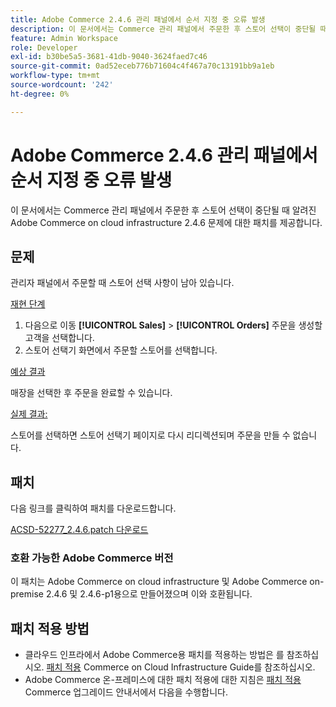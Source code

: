 ```yaml
---
title: Adobe Commerce 2.4.6 관리 패널에서 순서 지정 중 오류 발생
description: 이 문서에서는 Commerce 관리 패널에서 주문한 후 스토어 선택이 중단될 때 알려진 Adobe Commerce on cloud infrastructure 2.4.6 문제에 대한 패치를 제공합니다.
feature: Admin Workspace
role: Developer
exl-id: b30be5a5-3681-41db-9040-3624faed7c46
source-git-commit: 0ad52eceb776b71604c4f467a70c13191bb9a1eb
workflow-type: tm+mt
source-wordcount: '242'
ht-degree: 0%

---
```


# Adobe Commerce 2.4.6 관리 패널에서 순서 지정 중 오류 발생

이 문서에서는 Commerce 관리 패널에서 주문한 후 스토어 선택이 중단될 때 알려진 Adobe Commerce on cloud infrastructure 2.4.6 문제에 대한 패치를 제공합니다.

## 문제

관리자 패널에서 주문할 때 스토어 선택 사항이 남아 있습니다.

<u>재현 단계</u>

1. 다음으로 이동 **[!UICONTROL Sales]** > **[!UICONTROL Orders]** 주문을 생성할 고객을 선택합니다.
2. 스토어 선택기 화면에서 주문할 스토어를 선택합니다.

<u>예상 결과</u>

매장을 선택한 후 주문을 완료할 수 있습니다.

<u>실제 결과:</u>

스토어를 선택하면 스토어 선택기 페이지로 다시 리디렉션되며 주문을 만들 수 없습니다.

## 패치

다음 링크를 클릭하여 패치를 다운로드합니다.

[ACSD-52277_2.4.6.patch 다운로드](assets/ACSD-52277_2.4.6.patch.zip)

### 호환 가능한 Adobe Commerce 버전

이 패치는 Adobe Commerce on cloud infrastructure 및 Adobe Commerce on-premise 2.4.6 및 2.4.6-p1용으로 만들어졌으며 이와 호환됩니다.

## 패치 적용 방법

* 클라우드 인프라에서 Adobe Commerce용 패치를 적용하는 방법은 를 참조하십시오. [패치 적용](/docs/commerce-cloud-service/user-guide/develop/upgrade/apply-patches.html) Commerce on Cloud Infrastructure Guide를 참조하십시오.
* Adobe Commerce 온-프레미스에 대한 패치 적용에 대한 지침은 [패치 적용](/docs/commerce-operations/upgrade-guide/patches/apply.html?lang=en#composer) Commerce 업그레이드 안내서에서 다음을 수행합니다.
